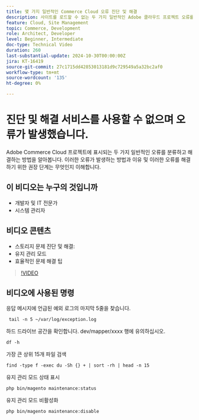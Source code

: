 ```yaml
---
title: 몇 가지 일반적인 Commerce Cloud 오류 진단 및 해결
description: 사이트를 로드할 수 없는 두 가지 일반적인 Adobe 클라우드 프로젝트 오류를 해결합니다.
feature: Cloud, Site Management
topic: Commerce, Development
role: Architect, Developer
level: Beginner, Intermediate
doc-type: Technical Video
duration: 260
last-substantial-update: 2024-10-30T00:00:00Z
jira: KT-16419
source-git-commit: 27c1715dd42853013181d9c729549a5a32bc2af0
workflow-type: tm+mt
source-wordcount: '135'
ht-degree: 0%

---
```



# 진단 및 해결 서비스를 사용할 수 없으며 오류가 발생했습니다.

Adobe Commerce Cloud 프로젝트에 표시되는 두 가지 일반적인 오류를 분류하고 해결하는 방법을 알아봅니다.  이러한 오류가 발생하는 방법과 이유 및 이러한 오류를 해결하기 위한 권장 단계는 무엇인지 이해합니다.

## 이 비디오는 누구의 것입니까

- 개발자 및 IT 전문가
- 시스템 관리자

## 비디오 콘텐츠

- 스토리지 문제 진단 및 해결:
- 유지 관리 모드
- 효율적인 문제 해결 팁

>[!VIDEO](https://video.tv.adobe.com/v/3435766?learn=on)


## 비디오에 사용된 명령

응답 메시지에 언급된 예외 로그의 마지막 5줄을 찾습니다.

```SHELL
 tail -n 5 ~/var/log/exception.log
```

하드 드라이브 공간을 확인합니다. dev/mapper/xxxx 행에 유의하십시오.

```SHELL
df -h
```

가장 큰 상위 15개 파일 검색

```SHELL
find -type f -exec du -Sh {} + | sort -rh | head -n 15
```

유지 관리 모드 상태 표시

```SHELL
php bin/magento maintenance:status
```

유지 관리 모드 비활성화

```SHELL
php bin/magento maintenance:disable 
```
